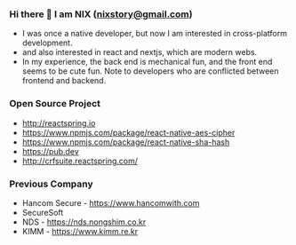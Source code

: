 ### Hi there 👋 I am NIX (nixstory@gmail.com)
- I was once a native developer, but now I am interested in cross-platform development.
- and also interested in react and nextjs, which are modern webs.
- In my experience, the back end is mechanical fun, and the front end seems to be cute fun. Note to developers who are conflicted between frontend and backend.

### Open Source Project
- http://reactspring.io
- https://www.npmjs.com/package/react-native-aes-cipher
- https://www.npmjs.com/package/react-native-sha-hash
- https://pub.dev
- http://crfsuite.reactspring.com/

### Previous Company
- Hancom Secure - https://www.hancomwith.com
- SecureSoft
- NDS - https://nds.nongshim.co.kr
- KIMM - https://www.kimm.re.kr

<!--
**nixstory/nixstory** is a ✨ _special_ ✨ repository because its `README.md` (this file) appears on your GitHub profile.

Here are some ideas to get you started:

- 🔭 I’m currently working on ...
- 🌱 I’m currently learning ...
- 👯 I’m looking to collaborate on ...
- 🤔 I’m looking for help with ...
- 💬 Ask me about ...
- 📫 How to reach me: ...
- 😄 Pronouns: ...
- ⚡ Fun fact: ...
-->
